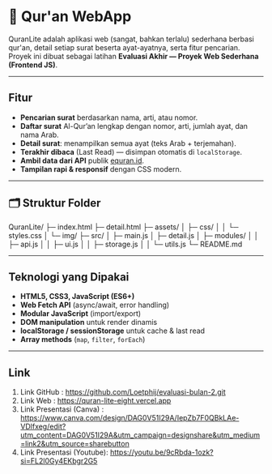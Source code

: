 # 📖 Qur'an WebApp

QuranLite adalah aplikasi web (sangat, bahkan terlalu) sederhana berbasi qur'an, detail setiap surat beserta ayat-ayatnya, serta fitur pencarian.  
Proyek ini dibuat sebagai latihan **Evaluasi Akhir — Proyek Web Sederhana (Frontend JS)**.

---

##  Fitur
-  **Pencarian surat** berdasarkan nama, arti, atau nomor.
-  **Daftar surat** Al-Qur’an lengkap dengan nomor, arti, jumlah ayat, dan nama Arab.
-  **Detail surat**: menampilkan semua ayat (teks Arab + terjemahan).
-  **Terakhir dibaca** (Last Read) — disimpan otomatis di `localStorage`.
-  **Ambil data dari API** publik [equran.id](https://equran.id/apidev).
-  **Tampilan rapi & responsif** dengan CSS modern.

---

## 🗂️ Struktur Folder
QuranLite/
├─ index.html
├─ detail.html
├─ assets/
│ ├─ css/
│ │ └─ styles.css
│ └─ img/
├─ src/
│ ├─ main.js
│ ├─ detail.js
│ ├─ modules/
│ │ ├─ api.js
│ │ ├─ ui.js
│ │ ├─ storage.js
│ │ └─ utils.js
└─ README.md


---

## Teknologi yang Dipakai
- **HTML5, CSS3, JavaScript (ES6+)**
- **Web Fetch API** (async/await, error handling)
- **Modular JavaScript** (import/export)
- **DOM manipulation** untuk render dinamis
- **localStorage / sessionStorage** untuk cache & last read
- **Array methods** (`map`, `filter`, `forEach`)

---

## Link
1. Link GitHub              : https://github.com/Loetphij/evaluasi-bulan-2.git
2. Link Web                 : https://quran-lite-eight.vercel.app
3. Link Presentasi (Canva)  : https://www.canva.com/design/DAG0V51I29A/IepZb7F0QBkLAe-VDlfxeg/edit?utm_content=DAG0V51I29A&utm_campaign=designshare&utm_medium=link2&utm_source=sharebutton
4. Link Presentasi (Youtube): https://youtu.be/9cRbda-1ozk?si=FL2l0Gy4EKbgr2G5